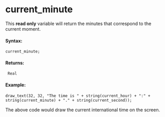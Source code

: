# current_minute

This **read only** variable will return the minutes that correspond to
the current moment.

#### Syntax:

``` gml
current_minute;
```

#### Returns:

``` gml
 Real
```

#### Example:

``` gml
draw_text(32, 32, "The time is " + string(current_hour) + ":" + string(current_minute) + "." + string(current_second));
```

The above code would draw the current international time on the screen.
